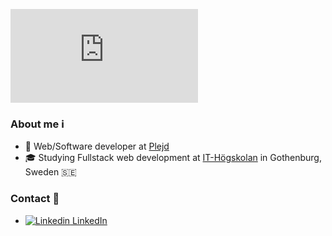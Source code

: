 [![](https://readme-typing-svg.herokuapp.com?font=Fira+Code&pause=1000&color=000000&width=435&lines=Hi+👋🏼+I'm+Svante+Jonsson!;Hi+👋🏼+I'm+https%3A%2F%2Fsvantejonsson.com)](https://svantejonsson.com/)

### About me :information_source:
- :office: Web/Software developer at [Plejd](https://www.plejd.com/)
- :mortar_board: Studying Fullstack web development at [IT-Högskolan](https://www.iths.se/) in Gothenburg, Sweden :sweden:

### Contact :postbox:
- [![Linkedin](https://i.stack.imgur.com/gVE0j.png) LinkedIn](https://www.linkedin.com/)
